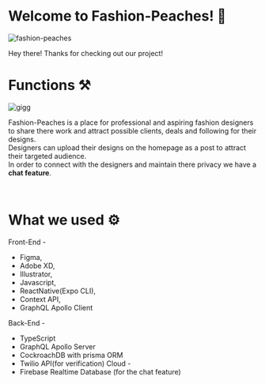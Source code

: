 # Welcome to Fashion-Peaches! 🎉

![fashion-peaches](https://socialify.git.ci/bennaaym/fashion-peaches/image?font=Source%20Code%20Pro&forks=1&issues=1&language=1&logo=https%3A%2F%2Fchallengepost-s3-challengepost.netdna-ssl.com%2Fphotos%2Fproduction%2Fsoftware_photos%2F002%2F034%2F662%2Fdatas%2Foriginal.png&name=1&pattern=Circuit%20Board&pulls=1&stargazers=1&theme=Light)

Hey there! Thanks for checking out our project!

# Functions ⚒️
![gigg](https://user-images.githubusercontent.com/100528412/179391869-55906e06-2a9d-4707-837f-9ede3d143fd8.gif)

Fashion-Peaches is a place for professional and aspiring fashion designers to share there work and attract possible clients, deals and following for their designs.
<br>
Designers can upload their designs on the homepage as a post to attract their targeted audience.
<br>
In order to connect with the designers and maintain there privacy we have a <b>chat feature</b>.
<br>


<br/>


# What we used ⚙️

Front-End -

- Figma,
- Adobe XD,
- Illustrator,
- Javascript,
- ReactNative(Expo CLI),
- Context API,
- GraphQL Apollo Client

Back-End -

- TypeScript
- GraphQL Apollo Server
- CockroachDB with prisma ORM
- Twilio API(for verification)
  Cloud -
- Firebase Realtime Database (for the chat feature)
